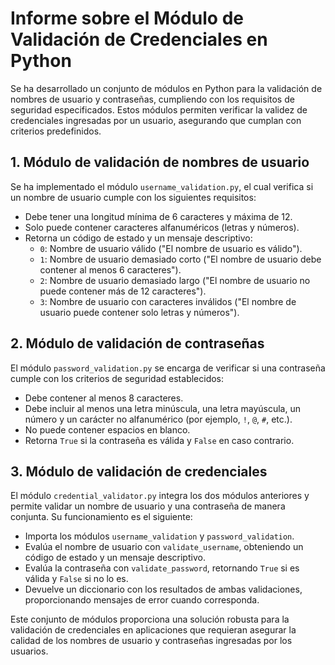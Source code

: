 # Informe sobre el Módulo de Validación de Credenciales en Python

Se ha desarrollado un conjunto de módulos en Python para la validación de nombres de usuario y contraseñas, cumpliendo con los requisitos de seguridad especificados. Estos módulos permiten verificar la validez de credenciales ingresadas por un usuario, asegurando que cumplan con criterios predefinidos.

## 1. Módulo de validación de nombres de usuario

Se ha implementado el módulo `username_validation.py`, el cual verifica si un nombre de usuario cumple con los siguientes requisitos:

-   Debe tener una longitud mínima de 6 caracteres y máxima de 12.
-   Solo puede contener caracteres alfanuméricos (letras y números).
-   Retorna un código de estado y un mensaje descriptivo:
    -   `0`: Nombre de usuario válido ("El nombre de usuario es válido").
    -   `1`: Nombre de usuario demasiado corto ("El nombre de usuario debe contener al menos 6 caracteres").
    -   `2`: Nombre de usuario demasiado largo ("El nombre de usuario no puede contener más de 12 caracteres").
    -   `3`: Nombre de usuario con caracteres inválidos ("El nombre de usuario puede contener solo letras y números").

## 2. Módulo de validación de contraseñas

El módulo `password_validation.py` se encarga de verificar si una contraseña cumple con los criterios de seguridad establecidos:

-   Debe contener al menos 8 caracteres.
-   Debe incluir al menos una letra minúscula, una letra mayúscula, un número y un carácter no alfanumérico (por ejemplo, `!`, `@`, `#`, etc.).
-   No puede contener espacios en blanco.
-   Retorna `True` si la contraseña es válida y `False` en caso contrario.

## 3. Módulo de validación de credenciales

El módulo `credential_validator.py` integra los dos módulos anteriores y permite validar un nombre de usuario y una contraseña de manera conjunta. Su funcionamiento es el siguiente:

-   Importa los módulos `username_validation` y `password_validation`.
-   Evalúa el nombre de usuario con `validate_username`, obteniendo un código de estado y un mensaje descriptivo.
-   Evalúa la contraseña con `validate_password`, retornando `True` si es válida y `False` si no lo es.
-   Devuelve un diccionario con los resultados de ambas validaciones, proporcionando mensajes de error cuando corresponda.

Este conjunto de módulos proporciona una solución robusta para la validación de credenciales en aplicaciones que requieran asegurar la calidad de los nombres de usuario y contraseñas ingresadas por los usuarios.

